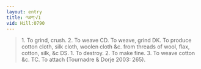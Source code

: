 ```yaml
---
layout: entry
title: འཐག་√1
vid: Hill:0790
---
```

> 1\. To grind, crush\. 2\. To weave CD\. To weave, grind DK\. To produce cotton cloth, silk cloth, woolen cloth &c\. from threads of wool, flax, cotton, silk, &c DS\. 1\. To destroy\. 2\. To make fine\. 3\. To weave cotton &c\. TC\. To attach (Tournadre & Dorje 2003: 265)\.


